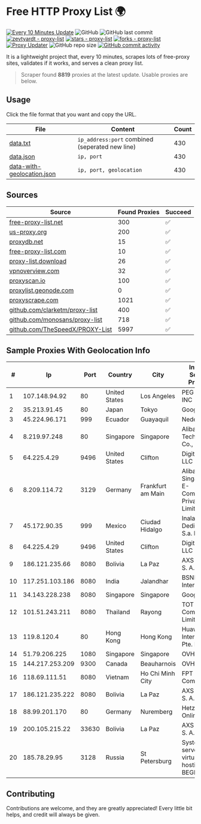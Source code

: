 
# Free HTTP Proxy List 🌍

[![Every 10 Minutes Update](https://github.com/mertguvencli/http-proxy-list/actions/workflows/main.yml/badge.svg?branch=main)](https://github.com/mertguvencli/http-proxy-list/actions/workflows/main.yml)
![GitHub](https://img.shields.io/github/license/mertguvencli/http-proxy-list)
![GitHub last commit](https://img.shields.io/github/last-commit/mertguvencli/http-proxy-list)
[![zevtyardt - proxy-list](https://img.shields.io/static/v1?label=zevtyardt&message=proxy-list&color=blue&logo=github)](https://github.com/zevtyardt/proxy-list "Go to GitHub repo")
[![stars - proxy-list](https://img.shields.io/github/stars/zevtyardt/proxy-list?style=social)](https://github.com/zevtyardt/proxy-list)
[![forks - proxy-list](https://img.shields.io/github/forks/zevtyardt/proxy-list?style=social)](https://github.com/zevtyardt/proxy-list)
[![Proxy Updater](https://github.com/zevtyardt/proxy-list/workflows/Proxy%20Updater/badge.svg)](https://github.com/zevtyardt/proxy-list/actions?query=workflow:"Proxy+Updater")
![GitHub repo size](https://img.shields.io/github/repo-size/zevtyardt/proxy-list)
[![GitHub commit activity](https://img.shields.io/github/commit-activity/m/zevtyardt/proxy-list?logo=commits)](https://github.com/zevtyardt/proxy-list/commits/main)

It is a lightweight project that, every 10 minutes, scrapes lots of free-proxy sites, validates if it works, and serves a clean proxy list.

> Scraper found **8819** proxies at the latest update. Usable proxies are below.

## Usage

Click the file format that you want and copy the URL.

|File|Content|Count|
|----|-------|-----|
|[data.txt](https://raw.githubusercontent.com/mertguvencli/http-proxy-list/main/proxy-list/data.txt)|`ip_address:port` combined (seperated new line)|430|
|[data.json](https://raw.githubusercontent.com/mertguvencli/http-proxy-list/main/proxy-list/data.json)|`ip, port`|430|
|[data-with-geolocation.json](https://raw.githubusercontent.com/mertguvencli/http-proxy-list/main/proxy-list/data-with-geolocation.json)|`ip, port, geolocation`|430|

## Sources

|Source|Found Proxies|Succeed|
|------|-------------|-------|
|[free-proxy-list.net](https://free-proxy-list.net)|300|✅|
|[us-proxy.org](https://www.us-proxy.org)|200|✅|
|[proxydb.net](http://proxydb.net)|15|✅|
|[free-proxy-list.com](https://free-proxy-list.com/?page=&port=&type%5B%5D=http&type%5B%5D=https&up_time=0&search=Search)|10|✅|
|[proxy-list.download](https://www.proxy-list.download/HTTP)|26|✅|
|[vpnoverview.com](https://vpnoverview.com/privacy/anonymous-browsing/free-proxy-servers)|32|✅|
|[proxyscan.io](https://www.proxyscan.io)|100|✅|
|[proxylist.geonode.com](https://proxylist.geonode.com/api/proxy-list?limit=300&page=1&sort_by=lastChecked&sort_type=desc&protocols=http,https)|0|✅|
|[proxyscrape.com](https://api.proxyscrape.com/v2/?request=displayproxies&protocol=http&timeout=10000&country=all&ssl=all&anonymity=all)|1021|✅|
|[github.com/clarketm/proxy-list](https://raw.githubusercontent.com/clarketm/proxy-list/master/proxy-list-raw.txt)|400|✅|
|[github.com/monosans/proxy-list](https://raw.githubusercontent.com/monosans/proxy-list/main/proxies/http.txt)|718|✅|
|[github.com/TheSpeedX/PROXY-List](https://raw.githubusercontent.com/TheSpeedX/PROXY-List/master/http.txt)|5997|✅|


## Sample Proxies With Geolocation Info

|#|Ip|Port|Country|City|Internet Service Provider|
|-|--|----|-------|----|-------------------------|
|1|107.148.94.92|80|United States|Los Angeles|PEG TECH INC|
|2|35.213.91.45|80|Japan|Tokyo|Google LLC|
|3|45.224.96.171|999|Ecuador|Guayaquil|Nedetel S.A.|
|4|8.219.97.248|80|Singapore|Singapore|Alibaba (US) Technology Co., Ltd.|
|5|64.225.4.29|9496|United States|Clifton|DigitalOcean, LLC|
|6|8.209.114.72|3129|Germany|Frankfurt am Main|Alibaba.com Singapore E-Commerce Private Limited|
|7|45.172.90.35|999|Mexico|Ciudad Hidalgo|Inalambrico Dedicado S.a. De C.V.|
|8|64.225.4.29|9496|United States|Clifton|DigitalOcean, LLC|
|9|186.121.235.66|8080|Bolivia|La Paz|AXS Bolivia S. A.|
|10|117.251.103.186|8080|India|Jalandhar|BSNL Internet|
|11|34.143.228.238|8080|Singapore|Singapore|Google LLC|
|12|101.51.243.211|8080|Thailand|Rayong|TOT Public Company Limited|
|13|119.8.120.4|80|Hong Kong|Hong Kong|Huawei International Pte. LTD|
|14|51.79.206.225|1080|Singapore|Singapore|OVH SAS|
|15|144.217.253.209|9300|Canada|Beauharnois|OVH SAS|
|16|118.69.111.51|8080|Vietnam|Ho Chi Minh City|FPT Telecom Company|
|17|186.121.235.222|8080|Bolivia|La Paz|AXS Bolivia S. A.|
|18|88.99.201.170|80|Germany|Nuremberg|Hetzner Online GmbH|
|19|200.105.215.22|33630|Bolivia|La Paz|AXS Bolivia S. A.|
|20|185.78.29.95|3128|Russia|St Petersburg|System servers virtual hosting BEGET.RU|



## Contributing

Contributions are welcome, and they are greatly appreciated! Every
little bit helps, and credit will always be given.

